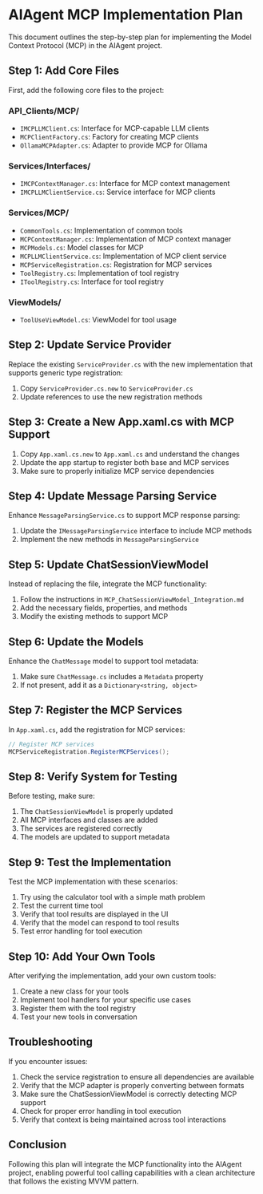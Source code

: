 # AIAgent MCP Implementation Plan

This document outlines the step-by-step plan for implementing the Model Context Protocol (MCP) in the AIAgent project.

## Step 1: Add Core Files

First, add the following core files to the project:

### API_Clients/MCP/
- `IMCPLLMClient.cs`: Interface for MCP-capable LLM clients
- `MCPClientFactory.cs`: Factory for creating MCP clients
- `OllamaMCPAdapter.cs`: Adapter to provide MCP for Ollama

### Services/Interfaces/
- `IMCPContextManager.cs`: Interface for MCP context management
- `IMCPLLMClientService.cs`: Service interface for MCP clients

### Services/MCP/
- `CommonTools.cs`: Implementation of common tools
- `MCPContextManager.cs`: Implementation of MCP context manager
- `MCPModels.cs`: Model classes for MCP
- `MCPLLMClientService.cs`: Implementation of MCP client service
- `MCPServiceRegistration.cs`: Registration for MCP services
- `ToolRegistry.cs`: Implementation of tool registry
- `IToolRegistry.cs`: Interface for tool registry

### ViewModels/
- `ToolUseViewModel.cs`: ViewModel for tool usage

## Step 2: Update Service Provider

Replace the existing `ServiceProvider.cs` with the new implementation that supports generic type registration:

1. Copy `ServiceProvider.cs.new` to `ServiceProvider.cs`
2. Update references to use the new registration methods

## Step 3: Create a New App.xaml.cs with MCP Support

1. Copy `App.xaml.cs.new` to `App.xaml.cs` and understand the changes
2. Update the app startup to register both base and MCP services
3. Make sure to properly initialize MCP service dependencies

## Step 4: Update Message Parsing Service

Enhance `MessageParsingService.cs` to support MCP response parsing:

1. Update the `IMessageParsingService` interface to include MCP methods
2. Implement the new methods in `MessageParsingService`

## Step 5: Update ChatSessionViewModel

Instead of replacing the file, integrate the MCP functionality:

1. Follow the instructions in `MCP_ChatSessionViewModel_Integration.md`
2. Add the necessary fields, properties, and methods
3. Modify the existing methods to support MCP

## Step 6: Update the Models

Enhance the `ChatMessage` model to support tool metadata:

1. Make sure `ChatMessage.cs` includes a `Metadata` property
2. If not present, add it as a `Dictionary<string, object>`

## Step 7: Register the MCP Services

In `App.xaml.cs`, add the registration for MCP services:

```csharp
// Register MCP services
MCPServiceRegistration.RegisterMCPServices();
```

## Step 8: Verify System for Testing

Before testing, make sure:

1. The `ChatSessionViewModel` is properly updated
2. All MCP interfaces and classes are added
3. The services are registered correctly
4. The models are updated to support metadata

## Step 9: Test the Implementation

Test the MCP implementation with these scenarios:

1. Try using the calculator tool with a simple math problem
2. Test the current time tool
3. Verify that tool results are displayed in the UI
4. Verify that the model can respond to tool results
5. Test error handling for tool execution

## Step 10: Add Your Own Tools

After verifying the implementation, add your own custom tools:

1. Create a new class for your tools
2. Implement tool handlers for your specific use cases
3. Register them with the tool registry
4. Test your new tools in conversation

## Troubleshooting

If you encounter issues:

1. Check the service registration to ensure all dependencies are available
2. Verify that the MCP adapter is properly converting between formats
3. Make sure the ChatSessionViewModel is correctly detecting MCP support
4. Check for proper error handling in tool execution
5. Verify that context is being maintained across tool interactions

## Conclusion

Following this plan will integrate the MCP functionality into the AIAgent project, enabling powerful tool calling capabilities with a clean architecture that follows the existing MVVM pattern.
